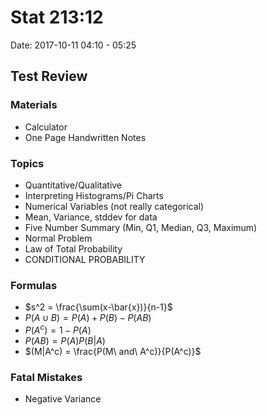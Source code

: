 # Stat 213:12
Date: 2017-10-11 04:10 - 05:25


## Test Review

### Materials
 - Calculator
 - One Page Handwritten Notes

### Topics
 - Quantitative/Qualitative
 - Interpreting Histograms/Pi Charts
 - Numerical Variables (not really categorical)
 - Mean, Variance, stddev for data
 - Five Number Summary (Min, Q1, Median, Q3, Maximum)
 - Normal Problem
 - Law of Total Probability
 - CONDITIONAL PROBABILITY

### Formulas
 - $s^2 = \frac{\sum(x-\bar{x})}{n-1}$
 - $P(A \cup B) = P(A) + P(B) - P(AB)$
 - $P(A^c)=1-P(A)$
 - $P(AB) = P(A)P(B|A)$
 - $(M|A^c) = \frac{P(M\ and\ A^c)}{P(A^c)}$

### Fatal Mistakes
 - Negative Variance
